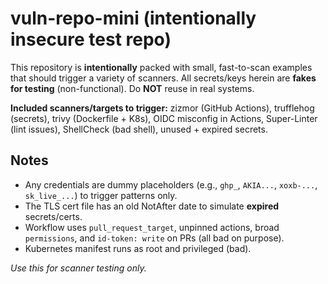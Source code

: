 # vuln-repo-mini (intentionally insecure test repo)

This repository is **intentionally** packed with small, fast-to-scan examples that should trigger a variety of scanners.
All secrets/keys herein are **fakes for testing** (non-functional). Do **NOT** reuse in real systems.

**Included scanners/targets to trigger:** zizmor (GitHub Actions), trufflehog (secrets), trivy (Dockerfile + K8s), OIDC misconfig in Actions, Super-Linter (lint issues), ShellCheck (bad shell), unused + expired secrets.

## Notes
- Any credentials are dummy placeholders (e.g., `ghp_`, `AKIA...`, `xoxb-...`, `sk_live_...`) to trigger patterns only.
- The TLS cert file has an old NotAfter date to simulate **expired** secrets/certs.
- Workflow uses `pull_request_target`, unpinned actions, broad `permissions`, and `id-token: write` on PRs (all bad on purpose).
- Kubernetes manifest runs as root and privileged (bad).

*Use this for scanner testing only.*
